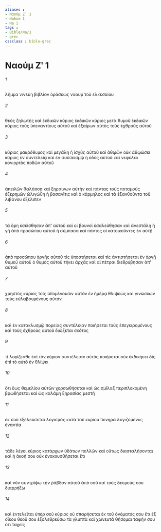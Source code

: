 ```yaml
---
aliases : 
- Ναούμ Ζʹ 1
- Nahum 1
- Na 1
tags : 
- Bible/Na/1
- grec
cssclass : bible-grec
---
```


# Ναούμ Ζʹ 1

###### 1
λῆμμα νινευη βιβλίον ὁράσεως ναουμ τοῦ ελκεσαίου
###### 2
θεὸς ζηλωτὴς καὶ ἐκδικῶν κύριος ἐκδικῶν κύριος μετὰ θυμοῦ ἐκδικῶν κύριος τοὺς ὑπεναντίους αὐτοῦ καὶ ἐξαίρων αὐτὸς τοὺς ἐχθροὺς αὐτοῦ
###### 3
κύριος μακρόθυμος καὶ μεγάλη ἡ ἰσχὺς αὐτοῦ καὶ ἀθῳῶν οὐκ ἀθῳώσει κύριος ἐν συντελείᾳ καὶ ἐν συσσεισμῷ ἡ ὁδὸς αὐτοῦ καὶ νεφέλαι κονιορτὸς ποδῶν αὐτοῦ
###### 4
ἀπειλῶν θαλάσσῃ καὶ ξηραίνων αὐτὴν καὶ πάντας τοὺς ποταμοὺς ἐξερημῶν ὠλιγώθη ἡ βασανῖτις καὶ ὁ κάρμηλος καὶ τὰ ἐξανθοῦντα τοῦ λιβάνου ἐξέλιπεν
###### 5
τὰ ὄρη ἐσείσθησαν ἀπ' αὐτοῦ καὶ οἱ βουνοὶ ἐσαλεύθησαν καὶ ἀνεστάλη ἡ γῆ ἀπὸ προσώπου αὐτοῦ ἡ σύμπασα καὶ πάντες οἱ κατοικοῦντες ἐν αὐτῇ
###### 6
ἀπὸ προσώπου ὀργῆς αὐτοῦ τίς ὑποστήσεται καὶ τίς ἀντιστήσεται ἐν ὀργῇ θυμοῦ αὐτοῦ ὁ θυμὸς αὐτοῦ τήκει ἀρχάς καὶ αἱ πέτραι διεθρύβησαν ἀπ' αὐτοῦ
###### 7
χρηστὸς κύριος τοῖς ὑπομένουσιν αὐτὸν ἐν ἡμέρᾳ θλίψεως καὶ γινώσκων τοὺς εὐλαβουμένους αὐτόν
###### 8
καὶ ἐν κατακλυσμῷ πορείας συντέλειαν ποιήσεται τοὺς ἐπεγειρομένους καὶ τοὺς ἐχθροὺς αὐτοῦ διώξεται σκότος
###### 9
τί λογίζεσθε ἐπὶ τὸν κύριον συντέλειαν αὐτὸς ποιήσεται οὐκ ἐκδικήσει δὶς ἐπὶ τὸ αὐτὸ ἐν θλίψει
###### 10
ὅτι ἕως θεμελίου αὐτῶν χερσωθήσεται καὶ ὡς σμῖλαξ περιπλεκομένη βρωθήσεται καὶ ὡς καλάμη ξηρασίας μεστή
###### 11
ἐκ σοῦ ἐξελεύσεται λογισμὸς κατὰ τοῦ κυρίου πονηρὰ λογιζόμενος ἐναντία
###### 12
τάδε λέγει κύριος κατάρχων ὑδάτων πολλῶν καὶ οὕτως διασταλήσονται καὶ ἡ ἀκοή σου οὐκ ἐνακουσθήσεται ἔτι
###### 13
καὶ νῦν συντρίψω τὴν ῥάβδον αὐτοῦ ἀπὸ σοῦ καὶ τοὺς δεσμούς σου διαρρήξω
###### 14
καὶ ἐντελεῖται ὑπὲρ σοῦ κύριος οὐ σπαρήσεται ἐκ τοῦ ὀνόματός σου ἔτι ἐξ οἴκου θεοῦ σου ἐξολεθρεύσω τὰ γλυπτὰ καὶ χωνευτά θήσομαι ταφήν σου ὅτι ταχεῖς
